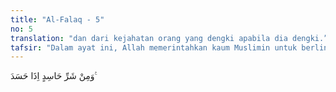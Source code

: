 ```yaml
---
title: "Al-Falaq - 5"
no: 5
translation: "dan dari kejahatan orang yang dengki apabila dia dengki.”"
tafsir: "Dalam ayat ini, Allah memerintahkan kaum Muslimin untuk berlindung kepada-Nya dari kejahatan orang-orang yang dengki bila ia melaksanakan kedengkiannya dengan usaha yang sungguh-sungguh dan berbagai cara untuk menghilangkan nikmat orang yang dijadikan objek kedengkiannya dan dengan mengadakan jebakan untuk menjerumuskan orang yang didengkinya jatuh ke dalam kemudaratan. Tipu muslihat yang dijalankannya itu sangat licik sehingga sulit diketahui. Tidak ada jalan untuk menghindarinya kecuali dengan memohon bantuan kepada Allah Maha Pencipta karena Dia-lah yang dapat menolak tipu dayanya, menghindari kejahatannya, atau menggagalkan usahanya. Hasad haram hukumnya, dan merupakan dosa yang pertama kali ketika iblis dengki kepada Nabi Adam, dan Qabil dengki kepada Habil."
---
```


وَمِنْ شَرِّ حَاسِدٍ اِذَا حَسَدَ ࣖ
